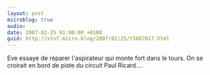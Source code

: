 ```yaml
---
layout: post
microblog: true
audio: 
date: 2007-02-25 01:00:00 +0100
guid: http://xtof.micro.blog/2007/02/25/t5687817.html
---
```

Eve essaye de réparer l'aspirateur qui monte fort dans le tours. On se croirait en bord de piste du circuit Paul Ricard....

